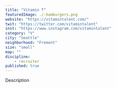 ```yaml
---
title: "Vitamin T"
featuredImage: ./-hamburgers.png
website: "https://vitamintalent.com/"
twit: "https://twitter.com/vitamintalent"
inst: "https://www.instagram.com/vitamintalent"
category: "V"
city: "Seattle"
neighborhood: "Fremont"
size: "small"
map: ""
discipline:
    - recruiter
published: true
---
```


Description
